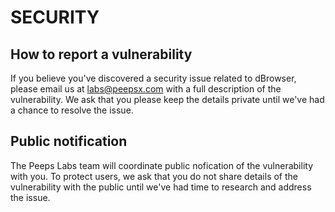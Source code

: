 # SECURITY

## How to report a vulnerability

If you believe you've discovered a security issue related to  dBrowser, please email us at labs@peepsx.com with a full description of the vulnerability. We ask that you please keep the details private until we've had a chance to resolve the issue.

## Public notification

The Peeps Labs team will coordinate public nofication of the vulnerability with you. To protect users, we ask that you do not share details of the vulnerability with the public until we've had time to research and address the issue.
